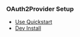 ### OAuth2Provider Setup

* [Use Quickstart](../docs/README-quickstart.md)
* [Dev Install](../docs/dev-install.md)






